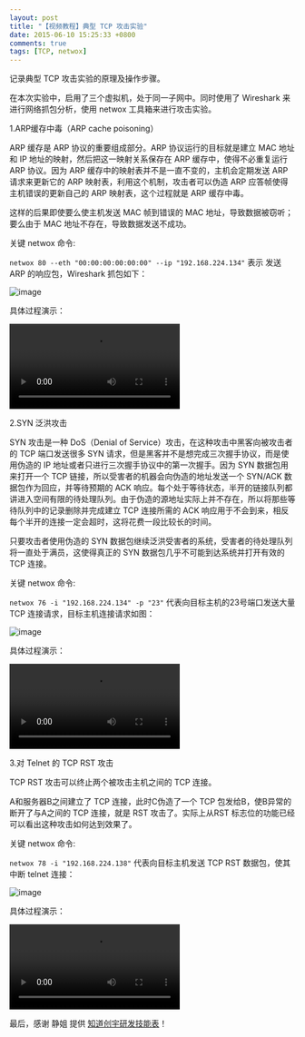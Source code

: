 ```yaml
---
layout: post
title: "【视频教程】典型 TCP 攻击实验"
date: 2015-06-10 15:25:33 +0800
comments: true
tags: [TCP, netwox]
---
```


记录典型 TCP 攻击实验的原理及操作步骤。

<!--more-->

在本次实验中，启用了三个虚拟机，处于同一子网中。同时使用了 Wireshark 来进行网络抓包分析，使用 netwox 工具箱来进行攻击实验。

1.ARP缓存中毒（ARP cache poisoning）

ARP 缓存是 ARP 协议的重要组成部分。ARP 协议运行的目标就是建立 MAC 地址和 IP 地址的映射，然后把这一映射关系保存在 ARP 缓存中，使得不必重复运行 ARP 协议。因为 ARP 缓存中的映射表并不是一直不变的，主机会定期发送 ARP 请求来更新它的 ARP 映射表，利用这个机制，攻击者可以伪造 ARP 应答帧使得主机错误的更新自己的 ARP 映射表，这个过程就是 ARP 缓存中毒。

这样的后果即使要么使主机发送 MAC 帧到错误的 MAC 地址，导致数据被窃听；要么由于 MAC 地址不存在，导致数据发送不成功。

关键 netwox 命令:

`netwox 80 --eth "00:00:00:00:00:00" --ip "192.168.224.134"` 表示 发送 ARP 的响应包，Wireshark 抓包如下：

![image](http://7xivx9.com1.z0.glb.clouddn.com/tcp_01arp.png)

具体过程演示：

<div class="video-container">
	<video src="http://7xivx9.com1.z0.glb.clouddn.com/tcp_01ARP_cache_poisoning.mp4" controls="controls"></video>
</div>

2.SYN 泛洪攻击

SYN 攻击是一种 DoS（Denial of Service）攻击，在这种攻击中黑客向被攻击者的 TCP 端口发送很多 SYN 请求，但是黑客并不是想完成三次握手协议，而是使用伪造的 IP 地址或者只进行三次握手协议中的第一次握手。因为 SYN 数据包用来打开一个 TCP 链接，所以受害者的机器会向伪造的地址发送一个 SYN/ACK 数据包作为回应，并等待预期的 ACK 响应。每个处于等待状态，半开的链接队列都讲进入空间有限的待处理队列。由于伪造的源地址实际上并不存在，所以将那些等待队列中的记录删除并完成建立 TCP 连接所需的 ACK 响应用于不会到来，相反每个半开的连接一定会超时，这将花费一段比较长的时间。

只要攻击者使用伪造的 SYN 数据包继续泛洪受害者的系统，受害者的待处理队列将一直处于满员，这使得真正的 SYN 数据包几乎不可能到达系统并打开有效的 TCP 连接。

关键 netwox 命令:

`netwox 76 -i "192.168.224.134" -p "23"` 代表向目标主机的23号端口发送大量 TCP 连接请求，目标主机连接请求如图：

![image](http://7xivx9.com1.z0.glb.clouddn.com/tcp_03synflooding.png)

具体过程演示：

<div class="video-container">
	<video src="http://7xivx9.com1.z0.glb.clouddn.com/tcp_03SYN_Flooding_Attack.mp4" controls="controls"></video>
</div>

3.对 Telnet 的 TCP RST 攻击

TCP RST 攻击可以终止两个被攻击主机之间的 TCP 连接。

A和服务器B之间建立了 TCP 连接，此时C伪造了一个 TCP 包发给B，使B异常的断开了与A之间的 TCP 连接，就是 RST 攻击了。实际上从RST 标志位的功能已经可以看出这种攻击如何达到效果了。

关键 netwox 命令:

`netwox 78 -i "192.168.224.138"` 代表向目标主机发送 TCP RST 数据包，使其中断 telnet 连接：

![image](http://7xivx9.com1.z0.glb.clouddn.com/tcp_04tcprst.png)

具体过程演示：

<div class="video-container">
	<video src="http://7xivx9.com1.z0.glb.clouddn.com/tcp_04TCP_RST.mp4" controls="controls"></video>
</div>

最后，感谢 静姐 提供 [知道创宇研发技能表](http://blog.knownsec.com/Knownsec_RD_Checklist/v2.2.html)！